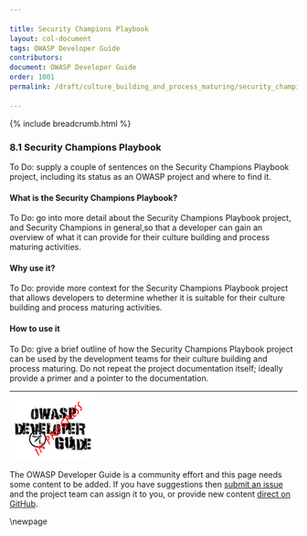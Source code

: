 ```yaml
---

title: Security Champions Playbook
layout: col-document
tags: OWASP Developer Guide
contributors:
document: OWASP Developer Guide
order: 1001
permalink: /draft/culture_building_and_process_maturing/security_champions_playbook/

---
```


{% include breadcrumb.html %}

### 8.1 Security Champions Playbook

To Do: supply a couple of sentences on the Security Champions Playbook project,
including its status as an OWASP project and where to find it.

#### What is the Security Champions Playbook?

To Do: go into more detail about the Security Champions Playbook project,
and Security Champions in general,so that a developer can gain an overview of what it can provide
for their culture building and process maturing activities.

#### Why use it?

To Do: provide more context for the Security Champions Playbook project that allows developers
to determine whether it is suitable for their culture building and process maturing activities.

#### How to use it

To Do: give a brief outline of how the Security Champions Playbook project can be used by the development teams
for their culture building and process maturing.
Do not repeat the project documentation itself; ideally provide a primer and a pointer to the documentation.

----

![Developer Guide](../assets/images/dg_wip.png "OWASP Developer Guide")

The OWASP Developer Guide is a community effort and this page needs some content to be added.
If you have suggestions then [submit an issue][issue1001] and the project team can assign it to you,
or provide new content [direct on GitHub][edit1001].

[issue1001]: https://github.com/OWASP/www-project-developer-guide/issues/new?labels=enhancement&template=request.md&title=Update:%2010-culture-building-process-maturing/01-security-champions-playbook
[edit1001]: https://github.com/OWASP/www-project-developer-guide/blob/main/draft/10-culture-building-process-maturing/01-security-champions-playbook.md

\newpage
